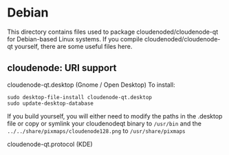 
Debian
====================
This directory contains files used to package cloudenoded/cloudenode-qt
for Debian-based Linux systems. If you compile cloudenoded/cloudenode-qt yourself, there are some useful files here.

## cloudenode: URI support ##


cloudenode-qt.desktop  (Gnome / Open Desktop)
To install:

	sudo desktop-file-install cloudenode-qt.desktop
	sudo update-desktop-database

If you build yourself, you will either need to modify the paths in
the .desktop file or copy or symlink your cloudenodeqt binary to `/usr/bin`
and the `../../share/pixmaps/cloudenode128.png` to `/usr/share/pixmaps`

cloudenode-qt.protocol (KDE)

